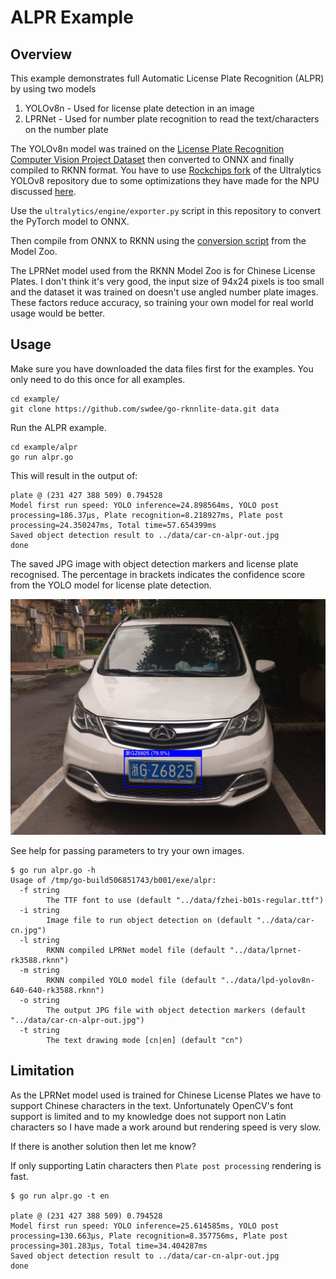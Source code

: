 # ALPR Example

## Overview

This example demonstrates full Automatic License Plate Recognition (ALPR) by using
two models
  1. YOLOv8n - Used for license plate detection in an image
  2. LPRNet - Used for number plate recognition to read the text/characters on the number plate

The YOLOv8n model was trained on the 
[License Plate Recognition Computer Vision Project Dataset](https://universe.roboflow.com/roboflow-universe-projects/license-plate-recognition-rxg4e)
 then converted to ONNX and finally compiled to RKNN format.  You have to use
[Rockchips fork](https://github.com/airockchip/ultralytics_yolov8) of the 
Ultralytics YOLOv8 repository due to some optimizations they have made for the NPU discussed 
[here](https://github.com/rockchip-linux/rknn-toolkit2/issues/272).  

Use the `ultralytics/engine/exporter.py` script in this repository to convert the
PyTorch model to ONNX.

Then compile from ONNX to RKNN using the [conversion script](https://github.com/airockchip/rknn_model_zoo/blob/main/examples/yolov8/python/convert.py)
from the Model Zoo.

The LPRNet model used from the RKNN Model Zoo is for Chinese License Plates.
I don't think it's very good, the input size of 94x24 pixels is too small and 
the dataset it was trained on doesn't use angled number plate images.  
These factors reduce accuracy, so training your own model for real world 
usage would be better.


## Usage


Make sure you have downloaded the data files first for the examples.
You only need to do this once for all examples.

```
cd example/
git clone https://github.com/swdee/go-rknnlite-data.git data
```

Run the ALPR example.
```
cd example/alpr
go run alpr.go
```

This will result in the output of:
```
plate @ (231 427 388 509) 0.794528
Model first run speed: YOLO inference=24.898564ms, YOLO post processing=186.37µs, Plate recognition=8.218927ms, Plate post processing=24.350247ms, Total time=57.654399ms
Saved object detection result to ../data/car-cn-alpr-out.jpg
done
```

The saved JPG image with object detection markers and license plate recognised.  The 
percentage in brackets indicates the confidence score from the YOLO model for 
license plate detection.

![car-cn-out.jpg](car-cn-out.jpg)

See help for passing parameters to try your own images.
```
$ go run alpr.go -h
Usage of /tmp/go-build506851743/b001/exe/alpr:
  -f string
        The TTF font to use (default "../data/fzhei-b01s-regular.ttf")
  -i string
        Image file to run object detection on (default "../data/car-cn.jpg")
  -l string
        RKNN compiled LPRNet model file (default "../data/lprnet-rk3588.rknn")
  -m string
        RKNN compiled YOLO model file (default "../data/lpd-yolov8n-640-640-rk3588.rknn")
  -o string
        The output JPG file with object detection markers (default "../data/car-cn-alpr-out.jpg")
  -t string
        The text drawing mode [cn|en] (default "cn")
```


## Limitation

As the LPRNet model used is trained for Chinese License Plates we have to support
Chinese characters in the text.   Unfortunately OpenCV's font support is limited
and to my knowledge does not support non Latin characters so I have made a 
work around but rendering speed is very slow.

If there is another solution then let me know?

If only supporting Latin characters then `Plate post processing` rendering is fast.

```
$ go run alpr.go -t en

plate @ (231 427 388 509) 0.794528
Model first run speed: YOLO inference=25.614585ms, YOLO post processing=130.663µs, Plate recognition=8.357756ms, Plate post processing=301.283µs, Total time=34.404287ms
Saved object detection result to ../data/car-cn-alpr-out.jpg
done
```

